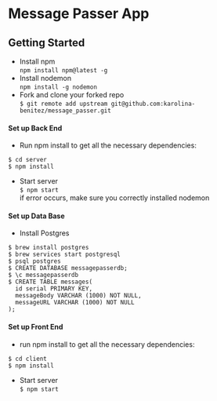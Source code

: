 # Message Passer App

## Getting Started
* Install npm  
`npm install npm@latest -g`  
* Install nodemon  
`npm install -g nodemon`  
* Fork and clone your forked repo  
`$ git remote add upstream git@github.com:karolina-benitez/message_passer.git`  

#### Set up Back End
* Run npm install to get all the necessary dependencies:  
```
$ cd server  
$ npm install
```
* Start server  
`$ npm start`  
if error occurs, make sure you correctly installed nodemon  
#### Set up Data Base
* Install Postgres  
```
$ brew install postgres  
$ brew services start postgresql  
$ psql postgres  
$ CREATE DATABASE messagepasserdb;  
$ \c messagepasserdb  
$ CREATE TABLE messages(  
  id serial PRIMARY KEY,  
  messageBody VARCHAR (1000) NOT NULL,  
  messageURL VARCHAR (1000) NOT NULL  
);
```
#### Set up Front End
* run npm install to get all the necessary dependencies:
```
$ cd client  
$ npm install  
```
* Start server  
`$ npm start`
